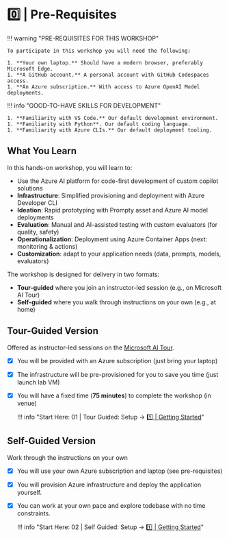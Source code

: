 #  0️⃣ | Pre-Requisites

!!! warning "PRE-REQUISITES FOR THIS WORKSHOP"

    To participate in this workshop you will need the following:

    1. **Your own laptop.** Should have a modern browser, preferably Microsoft Edge.
    1. **A GitHub account.** A personal account with GitHub Codespaces access.
    1. **An Azure subscription.** With access to Azure OpenAI Model deployments.

!!! info "GOOD-TO-HAVE SKILLS FOR DEVELOPMENT"

    1. **Familiarity with VS Code.** Our default development environment.
    1. **Familiarity with Python**. Our default coding language.
    1. **Familiarity with Azure CLIs.** Our default deployment tooling.


## What You Learn

In this hands-on workshop, you will learn to:

* Use the Azure AI platform for code-first development of custom copilot solutions
* **Infrastructure**: Simplified provisioning and deployment with Azure Developer CLI
* **Ideation**: Rapid prototyping with Prompty asset and Azure AI model deployments
* **Evaluation**: Manual and AI-assisted testing with custom evaluators (for quality, safety)
* **Operationalization**: Deployment using Azure Container Apps (next: monitoring & actions)
* **Customization**: adapt to your application needs (data, prompts, models, evaluators)

The workshop is designed for delivery in two formats:

 - **Tour-guided** where you join an instructor-led session (e.g., on Microsoft AI Tour)
 - **Self-guided** where you walk through instructions on your own (e.g., at home)

## Tour-Guided Version

Offered as instructor-led sessions on the [Microsoft AI Tour](https://aka.ms/aitour). 

- [X] You will be provided with an Azure subscription (just bring your laptop)
- [X] The infrastructure will be pre-provisioned for you to save you time (just launch lab VM)
- [X] You will have a fixed time (**75 minutes**) to complete the workshop (in venue)

    !!! info "Start Here: 01 | Tour Guided: Setup → [1️⃣ | Getting Started](./../01-Tour-Guide-Setup/01-setup.md)"

## Self-Guided Version

Work through the instructions on your own

- [X] You will use your own Azure subscription and laptop (see pre-requisites)
- [X] You will provision Azure infrastructure and deploy the application yourself. 
- [X] You can work at your own pace and explore todebase with no time constraints.

    !!! info "Start Here: 02 | Self Guided: Setup → [1️⃣ | Getting Started](./../02-Self-Guide-Setup/01-setup.md)"
